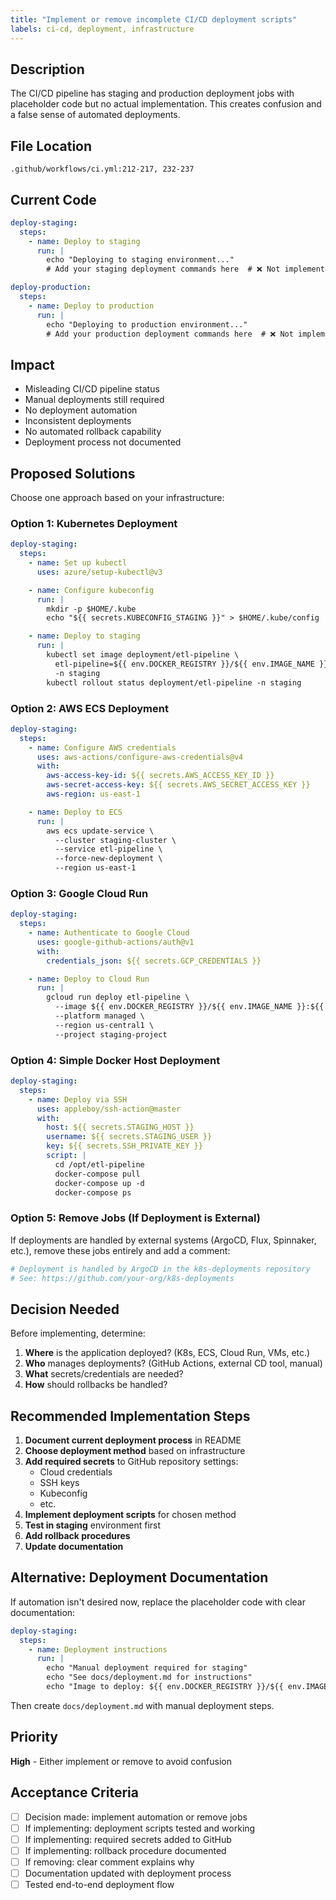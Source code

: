 ```yaml
---
title: "Implement or remove incomplete CI/CD deployment scripts"
labels: ci-cd, deployment, infrastructure
---
```


## Description
The CI/CD pipeline has staging and production deployment jobs with placeholder code but no actual implementation. This creates confusion and a false sense of automated deployments.

## File Location
`.github/workflows/ci.yml:212-217, 232-237`

## Current Code
```yaml
deploy-staging:
  steps:
    - name: Deploy to staging
      run: |
        echo "Deploying to staging environment..."
        # Add your staging deployment commands here  # ❌ Not implemented

deploy-production:
  steps:
    - name: Deploy to production
      run: |
        echo "Deploying to production environment..."
        # Add your production deployment commands here  # ❌ Not implemented
```

## Impact
- Misleading CI/CD pipeline status
- Manual deployments still required
- No deployment automation
- Inconsistent deployments
- No automated rollback capability
- Deployment process not documented

## Proposed Solutions

Choose one approach based on your infrastructure:

### Option 1: Kubernetes Deployment
```yaml
deploy-staging:
  steps:
    - name: Set up kubectl
      uses: azure/setup-kubectl@v3

    - name: Configure kubeconfig
      run: |
        mkdir -p $HOME/.kube
        echo "${{ secrets.KUBECONFIG_STAGING }}" > $HOME/.kube/config

    - name: Deploy to staging
      run: |
        kubectl set image deployment/etl-pipeline \
          etl-pipeline=${{ env.DOCKER_REGISTRY }}/${{ env.IMAGE_NAME }}:${{ github.sha }} \
          -n staging
        kubectl rollout status deployment/etl-pipeline -n staging
```

### Option 2: AWS ECS Deployment
```yaml
deploy-staging:
  steps:
    - name: Configure AWS credentials
      uses: aws-actions/configure-aws-credentials@v4
      with:
        aws-access-key-id: ${{ secrets.AWS_ACCESS_KEY_ID }}
        aws-secret-access-key: ${{ secrets.AWS_SECRET_ACCESS_KEY }}
        aws-region: us-east-1

    - name: Deploy to ECS
      run: |
        aws ecs update-service \
          --cluster staging-cluster \
          --service etl-pipeline \
          --force-new-deployment \
          --region us-east-1
```

### Option 3: Google Cloud Run
```yaml
deploy-staging:
  steps:
    - name: Authenticate to Google Cloud
      uses: google-github-actions/auth@v1
      with:
        credentials_json: ${{ secrets.GCP_CREDENTIALS }}

    - name: Deploy to Cloud Run
      run: |
        gcloud run deploy etl-pipeline \
          --image ${{ env.DOCKER_REGISTRY }}/${{ env.IMAGE_NAME }}:${{ github.sha }} \
          --platform managed \
          --region us-central1 \
          --project staging-project
```

### Option 4: Simple Docker Host Deployment
```yaml
deploy-staging:
  steps:
    - name: Deploy via SSH
      uses: appleboy/ssh-action@master
      with:
        host: ${{ secrets.STAGING_HOST }}
        username: ${{ secrets.STAGING_USER }}
        key: ${{ secrets.SSH_PRIVATE_KEY }}
        script: |
          cd /opt/etl-pipeline
          docker-compose pull
          docker-compose up -d
          docker-compose ps
```

### Option 5: Remove Jobs (If Deployment is External)
If deployments are handled by external systems (ArgoCD, Flux, Spinnaker, etc.), remove these jobs entirely and add a comment:

```yaml
# Deployment is handled by ArgoCD in the k8s-deployments repository
# See: https://github.com/your-org/k8s-deployments
```

## Decision Needed

Before implementing, determine:
1. **Where** is the application deployed? (K8s, ECS, Cloud Run, VMs, etc.)
2. **Who** manages deployments? (GitHub Actions, external CD tool, manual)
3. **What** secrets/credentials are needed?
4. **How** should rollbacks be handled?

## Recommended Implementation Steps

1. **Document current deployment process** in README
2. **Choose deployment method** based on infrastructure
3. **Add required secrets** to GitHub repository settings:
   - Cloud credentials
   - SSH keys
   - Kubeconfig
   - etc.
4. **Implement deployment scripts** for chosen method
5. **Test in staging** environment first
6. **Add rollback procedures**
7. **Update documentation**

## Alternative: Deployment Documentation

If automation isn't desired now, replace the placeholder code with clear documentation:

```yaml
deploy-staging:
  steps:
    - name: Deployment instructions
      run: |
        echo "Manual deployment required for staging"
        echo "See docs/deployment.md for instructions"
        echo "Image to deploy: ${{ env.DOCKER_REGISTRY }}/${{ env.IMAGE_NAME }}:${{ github.sha }}"
```

Then create `docs/deployment.md` with manual deployment steps.

## Priority
**High** - Either implement or remove to avoid confusion

## Acceptance Criteria
- [ ] Decision made: implement automation or remove jobs
- [ ] If implementing: deployment scripts tested and working
- [ ] If implementing: required secrets added to GitHub
- [ ] If implementing: rollback procedure documented
- [ ] If removing: clear comment explains why
- [ ] Documentation updated with deployment process
- [ ] Tested end-to-end deployment flow
